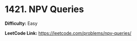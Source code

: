 # 1421. NPV Queries

**Difficulty:** Easy

**LeetCode Link:** https://leetcode.com/problems/npv-queries/


